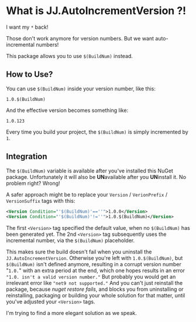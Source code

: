 ﻿What is JJ.AutoIncrementVersion ?!
==================================

I want my `*` back! 

Those don't work anymore for version numbers. But we want auto-incremental numbers!

This package allows you to use `$(BuildNum)` instead.


How to Use?
-----------

You can use `$(BuildNum)` inside your version number, like this:


```
1.0.$(BuildNum)
```

And the effective version becomes something like:

```
1.0.123
```

Every time you build your project, the `$(BuildNum)` is simply incremented by `1`.


Integration
-----------

The `$(BuildNum)` variable is available after you've installed this NuGet package.
Unfortunately it will also be **UN**available after you **UN**install it. No problem right? Wrong!

A safer approach might be to replace your `Version` / `VerionPrefix` / `VersionSuffix` tags with this:

```xml
<Version Condition="'$(BuildNum)'==''">1.0.0</Version>
<Version Condition="'$(BuildNum)'!=''">1.0.$(BuildNum)</Version>
```

The first `<Version>` tag specified the default value, when no `$(BuildNum)` has been generated yet.
The 2nd `<Version>` tag subsequently uses the incremental number, via the `$(BuildNum)` placeholder.

This makes sure the build doesn't fail when you uninstall the `JJ.AutoIncrementVersion`.
Otherwise you're left with `1.0.$(BuildNum)`, but `$(BuildNum)` isn't defined anymore,
resulting in a corrupt version number "`1.0.`" with an extra period at the end,
which one hopes results in an error `"1.0. isn't a valid version number."`
But probably you would get an irrelevant error like `"net9 not supported."`
And you can't just reinstall the package, because *nuget restore fails*, and blocks you from uninstalling or reinstalling, packaging or building your whole solution for that matter, until you've adjusted your `<Version>` tags.

I'm trying to find a more elegant solution as we speak.